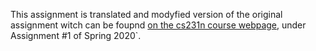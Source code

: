This assignment is translated and modyfied version of the original assignment witch can be foupnd [on the cs231n course webpage](http://cs231n.github.io/), under Assignment #1 of Spring 2020`.
